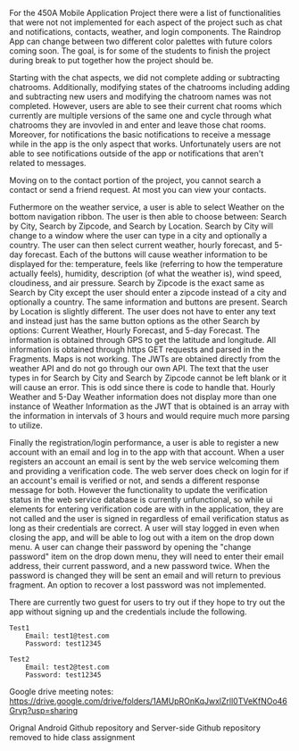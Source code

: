 For the 450A Mobile Application Project there were a list of functionalities that were not not implemented for each aspect of the project such as chat and notifications, contacts, weather, and login components. The Raindrop App can change between two different color palettes with future colors coming soon. The goal, is for some of the students to finish the project during break to put together how the project should be.
 
Starting with the chat aspects, we did not complete adding or subtracting chatrooms. Additionally, modifying states of the chatrooms including  adding and subtracting new users and modifying the chatroom names was not completed. However, users are able to see their current chat rooms which currently are multiple versions of the same one and cycle through what chatrooms they are invovled in and enter and leave those chat rooms. Moreover, for notifications the basic notifications to receive a message while in the app is the only aspect that works. Unfortunately users are not able to see notifications outside of the app or notifications that aren't related to messages.

Moving on to the contact portion of the project, you cannot search a contact or send a friend request. At most you can view your contacts.

Futhermore on the weather service, a user is able to select Weather on the bottom navigation ribbon. The user is then able to choose between: Search by City, Search by Zipcode, and Search by Location. Search by City will change to a window where the user can type in a city and optionally a country. The user can then select current weather, hourly forecast, and 5-day forecast. Each of the buttons will cause weather information to be displayed for the: temperature, feels like (referring to how the temperature actually feels), humidity, description (of what the weather is), wind speed, cloudiness, and air pressure. Search by Zipcode is the exact same as Search by City except the user should enter a zipcode instead of a city and optionally a country. The same information and buttons are present. Search by Location is slightly different. The user does not have to enter any text and instead just has the same button options as the other Search by options: Current Weather, Hourly Forecast, and 5-day Forecast. The information is obtained through GPS to get the latitude and longitude. All information is obtained through https GET requests and parsed in the Fragments. Maps is not working. The JWTs are obtained directly from the weather API and do not go through our own API. The text that the user types in for Search by City and Search by Zipcode cannot be left blank or it will cause an error. This is odd since there is code to handle that. Hourly Weather and 5-Day Weather information does not display more than one instance of Weather Information as the JWT that is obtained is an array with the information in intervals of 3 hours and would require much more parsing to utilize.

Finally the registration/login performance, a user is able to register a new account with an email and log in to the app with that account. When a user registers an account an email is sent by the web service welcoming them and providing a verification code. The web server does check on login for if an account's email is verified or not, and sends a different response message for both. However the functionality to update the verification status in the web service database is currently unfunctional, so while ui elements for entering verification code are with in the application, they are not called and the user is signed in regardless of email verification status as long as their credentials are correct. A user will stay logged in even when closing the app, and will be able to log out with a item on the drop down menu. A user can change their password by opening the "change password" item on the drop down menu, they will need to enter their email address, their current password, and a new password twice. When the password is changed they will be sent an email and will return to previous fragment. An option to recover a lost password was not implemented.


There are currently two guest for users to try out if they hope to try out the app without signing up and
the credentials include the following.

	Test1
		Email: test1@test.com
		Password: test12345

	Test2
		Email: test2@test.com
		Password: test12345

Google drive meeting notes:
https://drive.google.com/drive/folders/1AMUpROnKqJwxlZrll0TVeKfNOo46Grvp?usp=sharing

Orignal Android Github repository and Server-side Github repository removed to hide class assignment


